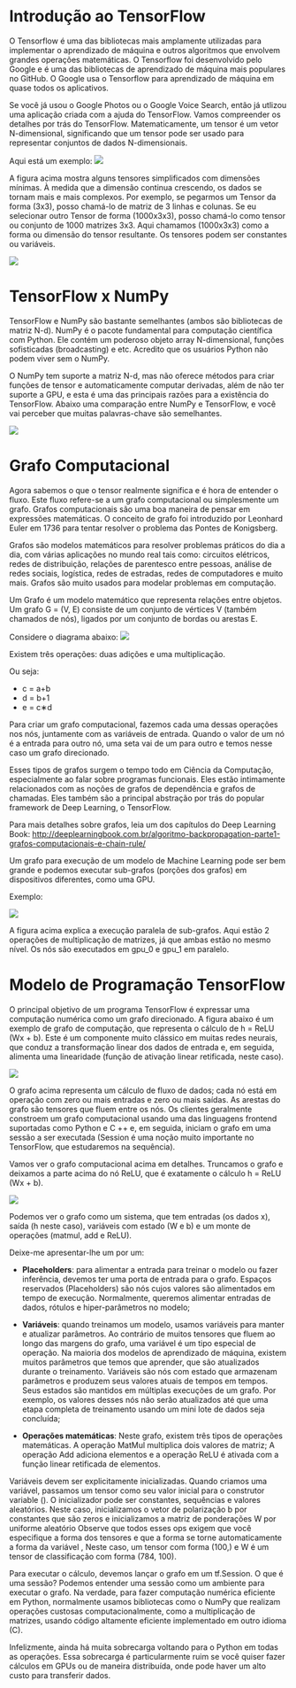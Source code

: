 # Introdução ao TensorFlow
O Tensorflow é uma das bibliotecas mais amplamente utilizadas para implementar o aprendizado de máquina e outros algoritmos que envolvem grandes operações matemáticas. O Tensorflow foi desenvolvido pelo Google e é uma das bibliotecas de aprendizado de máquina mais populares no GitHub. O Google usa o Tensorflow para aprendizado de máquina em quase todos os aplicativos. 

Se você já usou o Google Photos ou o Google Voice Search, então já utlizou uma aplicação criada com a ajuda do TensorFlow. Vamos compreender os detalhes por trás do TensorFlow.
Matematicamente, um tensor é um vetor N-dimensional, significando que um tensor pode ser usado para representar conjuntos de dados N-dimensionais. 

Aqui está um exemplo:
![](/images/01_tensors_example.png?raw=true-small)

A figura acima mostra alguns tensores simplificados com dimensões mínimas. À medida que a dimensão continua crescendo, os dados se tornam mais e mais complexos. Por exemplo, se pegarmos um Tensor da forma (3x3), posso chamá-lo de matriz de 3 linhas e colunas. Se eu selecionar outro Tensor de forma (1000x3x3), posso chamá-lo como tensor ou conjunto de 1000 matrizes 3x3. Aqui chamamos (1000x3x3) como a forma ou dimensão do tensor resultante. Os tensores podem ser constantes ou variáveis.

![](/images/02_rank_tensors.png?raw=true-small)

# TensorFlow x NumPy
TensorFlow e NumPy são bastante semelhantes (ambos são bibliotecas de matriz N-d). NumPy é o pacote fundamental para computação científica com Python. Ele contém um poderoso objeto array N-dimensional, funções sofisticadas (broadcasting) e etc. Acredito que os usuários Python não podem viver sem o NumPy. 

O NumPy tem suporte a matriz N-d, mas não oferece métodos para criar funções de tensor e automaticamente computar derivadas, além de não ter suporte a GPU, e esta é uma das principais razões para a existência do TensorFlow. Abaixo uma comparação entre NumPy e TensorFlow, e você vai perceber que muitas palavras-chave são semelhantes.

![](/images/03_numpy_x_tensorflow.png?raw=true-small)

# Grafo Computacional

Agora sabemos o que o tensor realmente significa e é hora de entender o fluxo. Este fluxo refere-se a um grafo computacional ou simplesmente um grafo. Grafos computacionais são uma boa maneira de pensar em expressões matemáticas. O conceito de grafo foi introduzido por Leonhard Euler em 1736 para tentar resolver o problema das Pontes de Konigsberg. 

Grafos são modelos matemáticos para resolver problemas práticos do dia a dia, com várias aplicações no mundo real tais como: circuitos elétricos, redes de distribuição, relações de parentesco entre pessoas, análise de redes sociais, logística, redes de estradas, redes de computadores e muito mais. Grafos são muito usados para modelar problemas em computação.

Um Grafo é um modelo matemático que representa relações entre objetos. Um grafo G = (V, E) consiste de um conjunto de vértices V (também chamados de nós), ligados por um conjunto de bordas ou arestas E.

Considere o diagrama abaixo:
![](/images/04_graph.png?raw=true-small)

Existem três operações: duas adições e uma multiplicação. 

Ou seja:
* c = a+b
* d = b+1
* e = c∗d

Para criar um grafo computacional, fazemos cada uma dessas operações nos nós, juntamente com as variáveis de entrada. Quando o valor de um nó é a entrada para outro nó, uma seta vai de um para outro e temos nesse caso um grafo direcionado.

Esses tipos de grafos surgem o tempo todo em Ciência da Computação, especialmente ao falar sobre programas funcionais. Eles estão intimamente relacionados com as noções de grafos de dependência e grafos de chamadas. Eles também são a principal abstração por trás do popular framework de Deep Learning, o TensorFlow.

Para mais detalhes sobre grafos, leia um dos capítulos do Deep Learning Book:
http://deeplearningbook.com.br/algoritmo-backpropagation-parte1-grafos-computacionais-e-chain-rule/

Um grafo para execução de um modelo de Machine Learning pode ser bem grande e podemos executar sub-grafos (porções dos grafos) em dispositivos diferentes, como uma GPU. 

Exemplo:

![](/images/05_tensor_on_gpu.png?raw=true-small)

A figura acima explica a execução paralela de sub-grafos. Aqui estão 2 operações de multiplicação de matrizes, já que ambas estão no mesmo nível. Os nós são executados em gpu_0 e gpu_1 em paralelo.

# Modelo de Programação TensorFlow
O principal objetivo de um programa TensorFlow é expressar uma computação numérica como um grafo direcionado. A figura abaixo é um exemplo de grafo de computação, que representa o cálculo de h = ReLU (Wx + b). Este é um componente muito clássico em muitas redes neurais, que conduz a transformação linear dos dados de entrada e, em seguida, alimenta uma linearidade (função de ativação linear retificada, neste caso).

![](/images/06_model_tensorflow.png?raw=true-small)

O grafo acima representa um cálculo de fluxo de dados; cada nó está em operação com zero ou mais entradas e zero ou mais saídas. As arestas do grafo são tensores que fluem entre os nós. Os clientes geralmente constroem um grafo computacional usando uma das linguagens frontend suportadas como Python e C ++ e, em seguida, iniciam o grafo em uma sessão a ser executada (Session é uma noção muito importante no TensorFlow, que estudaremos na sequência).

Vamos ver o grafo computacional acima em detalhes. Truncamos o grafo e deixamos a parte acima do nó ReLU, que é exatamente o cálculo h = ReLU (Wx + b).

![](/images/07_relu_model.png?raw=true-small)

Podemos ver o grafo como um sistema, que tem entradas (os dados x), saída (h neste caso), variáveis com estado (W e b) e um monte de operações (matmul, add e ReLU). 

Deixe-me apresentar-lhe um por um:

* **Placeholders**: para alimentar a entrada para treinar o modelo ou fazer inferência, devemos ter uma porta de entrada para o grafo. Espaços reservados (Placeholders) são nós cujos valores são alimentados em tempo de execução. Normalmente, queremos alimentar entradas de dados, rótulos e hiper-parâmetros no modelo;

* **Variáveis**: quando treinamos um modelo, usamos variáveis para manter e atualizar parâmetros. Ao contrário de muitos tensores que fluem ao longo das margens do grafo, uma variável é um tipo especial de operação. Na maioria dos modelos de aprendizado de máquina, existem muitos parâmetros que temos que aprender, que são atualizados durante o treinamento. Variáveis são nós com estado que armazenam parâmetros e produzem seus valores atuais de tempos em tempos. Seus estados são mantidos em múltiplas execuções de um grafo. Por exemplo, os valores desses nós não serão atualizados até que uma etapa completa de treinamento usando um mini lote de dados seja concluída;

* **Operações matemáticas**: Neste grafo, existem três tipos de operações matemáticas. A operação MatMul multiplica dois valores de matriz; A operação Add adiciona elementos e a operação ReLU é ativada com a função linear retificada de elementos.

Variáveis devem ser explicitamente inicializadas. Quando criamos uma variável, passamos um tensor como seu valor inicial para o construtor variable (). O inicializador pode ser constantes, sequências e valores aleatórios. Neste caso, inicializamos o vetor de polarização b por constantes que são zeros e inicializamos a matriz de ponderações W por uniforme aleatório Observe que todos esses ops exigem que você especifique a forma dos tensores e que a forma se torne automaticamente a forma da variável , Neste caso, um tensor com forma (100,) e W é um tensor de classificação com forma (784, 100).

Para executar o cálculo, devemos lançar o grafo em um tf.Session. O que é uma sessão? Podemos entender uma sessão como um ambiente para executar o grafo. Na verdade, para fazer computação numérica eficiente em Python, normalmente usamos bibliotecas como o NumPy que realizam operações custosas computacionalmente, como a multiplicação de matrizes, usando código altamente eficiente implementado em outro idioma (C). 

Infelizmente, ainda há muita sobrecarga voltando para o Python em todas as operações. Essa sobrecarga é particularmente ruim se você quiser fazer cálculos em GPUs ou de maneira distribuída, onde pode haver um alto custo para transferir dados.

